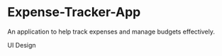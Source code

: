 # Expense-Tracker-App
An application to help track expenses and manage budgets effectively.

UI Design
